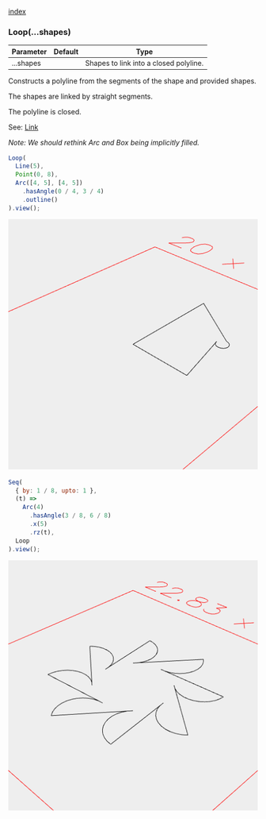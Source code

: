 [index](../../nb/api/index.md)
### Loop(...shapes)
Parameter|Default|Type
---|---|---
|...shapes||Shapes to link into a closed polyline.

Constructs a polyline from the segments of the shape and provided shapes.

The shapes are linked by straight segments.

The polyline is closed.

See: [Link](../../nb/api/Link.md)

_Note: We should rethink Arc and Box being implicitly filled._

```JavaScript
Loop(
  Line(5),
  Point(0, 8),
  Arc([4, 5], [4, 5])
    .hasAngle(0 / 4, 3 / 4)
    .outline()
).view();
```

![Image](Loop.md.0.png)

```JavaScript
Seq(
  { by: 1 / 8, upto: 1 },
  (t) =>
    Arc(4)
      .hasAngle(3 / 8, 6 / 8)
      .x(5)
      .rz(t),
  Loop
).view();
```

![Image](Loop.md.1.png)
